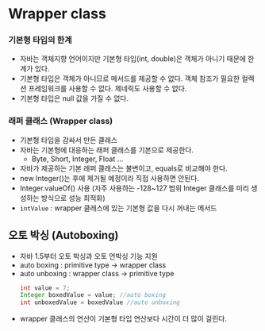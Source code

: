 # Wrapper class

### 기본형 타입의 한계
- 자바는 객체지향 언어이지만 기본형 타입(int, double)은 객체가 아니기 때문에 한계가 있다.
- 기본형 타입은 객체가 아니므로 메서드를 제공할 수 없다. 객체 참조가 필요한 컬렉션 프레임워크를 사용할 수 없다. 제네릭도 사용할 수 없다.
- 기본형 타입은 null 값을 가질 수 없다.

### 래퍼 클래스 (Wrapper class)
- 기본형 타입을 감싸서 만든 클래스
- 자바는 기본형에 대응하는 래퍼 클래스를 기본으로 제공한다.
    - Byte, Short, Integer, Float …
- 자바가 제공하는 기본 래퍼 클래스는 불변이고, equals로 비교해야 한다.
- new Integer()는 후에 제거될 예정이라 직접 사용하면 안된다.
- Integer.valueOf() 사용
  (자주 사용하는 -128~127 범위 Integer 클래스를 미리 생성하는 방식으로 성능 최적화)
- `intValue` : wrapper 클래스에 있는 기본형 값을 다시 꺼내는 메서드

## 오토 박싱 (Autoboxing)
- 자바 1.5부터 오토 박싱과 오토 언박싱 기능 지원
- auto boxing : primitive type → wrapper class
- auto unboxing : wrapper class → primitive type
    ```java
    int value = 7;
    Integer boxedValue = value; //auto boxing
    int unboxedValue = boxedValue //auto unboxing
    ```
- wrapper 클래스의 연산이 기본형 타입 연산보다 시간이 더 많이 걸린다.


